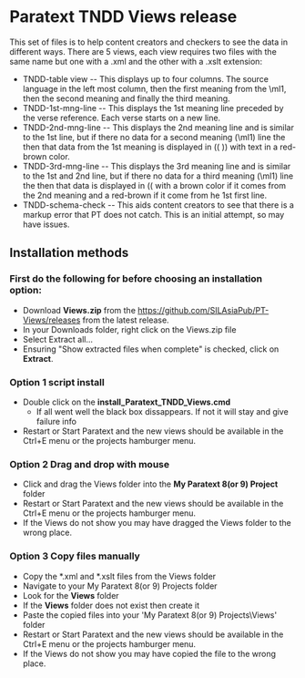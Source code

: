 # Paratext TNDD Views release

This set of files is to help content creators and checkers to see the data in different ways. There are 5 views, each view requires two files with the same name but one with a .xml and the other with a .xslt extension:

- TNDD-table view -- This displays up to four columns. The source language in the left most column, then the first meaning from the \ml1, then the second meaning and finally the third meaning.
- TNDD-1st-mng-line -- This displays the 1st meaning line preceded by the verse reference. Each verse starts on a new line.
- TNDD-2nd-mng-line -- This displays the 2nd meaning line and is similar to the 1st line, but if there no data for a second meaning (\ml1) line the then that data from the 1st meaning is displayed in (( )) with text in a red-brown color.
- TNDD-3rd-mng-line -- This displays the 3rd meaning line and is similar to the 1st and 2nd line, but if there no data for a third meaning (\ml1) line the then that data is displayed in (( with a brown color if it comes from the 2nd meaning and a red-brown if it come from he 1st first line.
- TNDD-schema-check -- This aids content creators to see that there is a markup error that PT does not catch. This is an initial attempt, so may have issues.

## Installation methods

### First do the following for before choosing an installation option:
- Download **Views.zip** from the https://github.com/SILAsiaPub/PT-Views/releases from the latest release.
- In your Downloads folder, right click on the Views.zip file
- Select Extract all...
- Ensuring "Show extracted files when complete" is checked, click on **Extract**.

### Option 1 script install
- Double click on the **install_Paratext_TNDD_Views.cmd**
  - If all went well the black box dissappears. If not it will stay and give failure info
- Restart or Start Paratext and the new views should be available in the Ctrl+E menu or the projects hamburger menu.

### Option 2 Drag and drop with mouse
- Click and drag the Views folder into the **My Paratext 8(or 9) Project** folder
- Restart or Start Paratext and the new views should be available in the Ctrl+E menu or the projects hamburger menu.
- If the Views do not show you may have dragged the Views folder to the wrong place.

### Option 3 Copy files manually
- Copy the *.xml and *.xslt files from the Views folder
- Navigate to your My Paratext 8(or 9) Projects folder
- Look for the **Views** folder
- If the **Views** folder does not exist then create it
- Paste the copied files into your 'My Paratext 8(or 9) Projects\Views' folder
- Restart or Start Paratext and the new views should be available in the Ctrl+E menu or the projects hamburger menu.
- If the Views do not show you may have copied the file to the wrong place.
